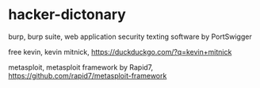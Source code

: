 # hacker-dictonary

burp, burp suite, web application security texting software by PortSwigger

free kevin, kevin mitnick, https://duckduckgo.com/?q=kevin+mitnick

metasploit, metasploit framework by Rapid7, https://github.com/rapid7/metasploit-framework
